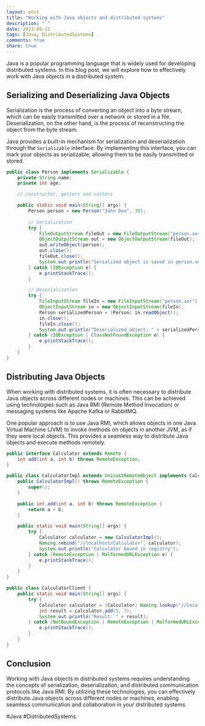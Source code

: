 ```yaml
---
layout: post
title: "Working with Java objects and distributed systems"
description: " "
date: 2023-09-15
tags: [Java, DistributedSystems]
comments: true
share: true
---
```


Java is a popular programming language that is widely used for developing distributed systems. In this blog post, we will explore how to effectively work with Java objects in a distributed system.

## Serializing and Deserializing Java Objects

Serialization is the process of converting an object into a byte stream, which can be easily transmitted over a network or stored in a file. Deserialization, on the other hand, is the process of reconstructing the object from the byte stream.

Java provides a built-in mechanism for serialization and deserialization through the `Serializable` interface. By implementing this interface, you can mark your objects as serializable, allowing them to be easily transmitted or stored.

```java
public class Person implements Serializable {
    private String name;
    private int age;

    // constructor, getters and setters

    public static void main(String[] args) {
        Person person = new Person("John Doe", 30);
        
        // Serialization
        try {
            FileOutputStream fileOut = new FileOutputStream("person.ser");
            ObjectOutputStream out = new ObjectOutputStream(fileOut);
            out.writeObject(person);
            out.close();
            fileOut.close();
            System.out.println("Serialized object is saved in person.ser");
        } catch (IOException e) {
            e.printStackTrace();
        }

        // Deserialization
        try {
            FileInputStream fileIn = new FileInputStream("person.ser");
            ObjectInputStream in = new ObjectInputStream(fileIn);
            Person serializedPerson = (Person) in.readObject();
            in.close();
            fileIn.close();
            System.out.println("Deserialized object: " + serializedPerson.getName() + ", " + serializedPerson.getAge());
        } catch (IOException | ClassNotFoundException e) {
            e.printStackTrace();
        }
    }
}
```
## Distributing Java Objects

When working with distributed systems, it is often necessary to distribute Java objects across different nodes or machines. This can be achieved using technologies such as Java RMI (Remote Method Invocation) or messaging systems like Apache Kafka or RabbitMQ.

One popular approach is to use Java RMI, which allows objects in one Java Virtual Machine (JVM) to invoke methods on objects in another JVM, as if they were local objects. This provides a seamless way to distribute Java objects and execute methods remotely.

```java
public interface Calculator extends Remote {
    int add(int a, int b) throws RemoteException;
}

public class CalculatorImpl extends UnicastRemoteObject implements Calculator {
    public CalculatorImpl() throws RemoteException {
        super();
    }

    public int add(int a, int b) throws RemoteException {
        return a + b;
    }

    public static void main(String[] args) {
        try {
            Calculator calculator = new CalculatorImpl();
            Naming.rebind("//localhost/Calculator", calculator);
            System.out.println("Calculator bound in registry");
        } catch (RemoteException | MalformedURLException e) {
            e.printStackTrace();
        }
    }
}

public class CalculatorClient {
    public static void main(String[] args) {
        try {
            Calculator calculator = (Calculator) Naming.lookup("//localhost/Calculator");
            int result = calculator.add(5, 7);
            System.out.println("Result: " + result);
        } catch (NotBoundException | RemoteException | MalformedURLException e) {
            e.printStackTrace();
        }
    }
}
```

## Conclusion

Working with Java objects in distributed systems requires understanding the concepts of serialization, deserialization, and distributed communication protocols like Java RMI. By utilizing these technologies, you can effectively distribute Java objects across different nodes or machines, enabling seamless communication and collaboration in your distributed systems.

#Java #DistributedSystems